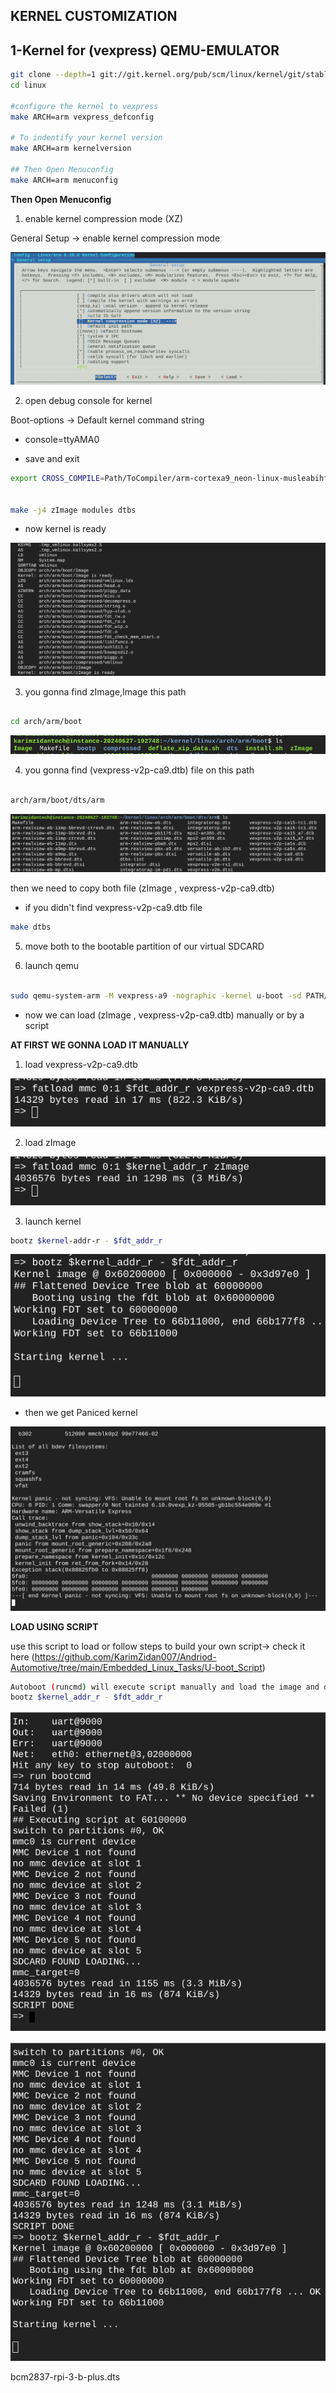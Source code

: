 ## KERNEL CUSTOMIZATION



## 1-Kernel for (vexpress) QEMU-EMULATOR 

```bash
git clone --depth=1 git://git.kernel.org/pub/scm/linux/kernel/git/stable/linux.git
cd linux

#configure the kernel to vexpress
make ARCH=arm vexpress_defconfig

# To indentify your kernel version 
make ARCH=arm kernelversion

## Then Open Menuconfig
make ARCH=arm menuconfig


```
**Then Open Menuconfig**

1. enable kernel compression mode (XZ)

General Setup -> enable kernel compression mode


![2](images/5.png)


2. open debug console for kernel 

Boot-options -> Default kernel command string

- console=ttyAMA0

- save and exit 


```bash
export CROSS_COMPILE=Path/ToCompiler/arm-cortexa9_neon-linux-musleabihf-


make -j4 zImage modules dtbs

```
- now kernel is ready 

![2](images/6.png)



3. you gonna find zImage,Image this path 

```bash

cd arch/arm/boot

```
![2](images/7.png)


4. you gonna find (vexpress-v2p-ca9.dtb) file on this path

```bash

arch/arm/boot/dts/arm

```
![2](images/8.png)

then we need to copy both file (zImage , vexpress-v2p-ca9.dtb)

- if you didn't find vexpress-v2p-ca9.dtb file

```bash
make dtbs 
```

5. move both to the bootable partition of our virtual SDCARD


6. launch qemu 

```bash 

sudo qemu-system-arm -M vexpress-a9 -nographic -kernel u-boot -sd PATH/TO/EMULATEDSD.img -net nic -net tap,ifname=tap0,script=/PATH/TO/NETWORKSCRIPT


```
- now we can load (zImage , vexpress-v2p-ca9.dtb) manually or by a script 

**AT FIRST WE GONNA LOAD IT MANUALLY** 

1. load vexpress-v2p-ca9.dtb

![2](images/9.png)


2. load zImage

![2](images/10.png)

3. launch kernel

```bash
bootz $kernel-addr-r - $fdt_addr_r
```

![2](images/11.png)


- then we get Paniced kernel 


![2](images/12.png)


**LOAD USING SCRIPT** 

 use this script to load or follow steps to build your own script-> check it here (https://github.com/KarimZidan007/Andriod-Automotive/tree/main/Embedded_Linux_Tasks/U-boot_Script)


```bash
Autoboot (runcmd) will execute script manually and load the image and dtb file
bootz $kernel_addr_r - $fdt_addr_r 
```
![2](images/13.png)

![2](images/14.png)


bcm2837-rpi-3-b-plus.dts
